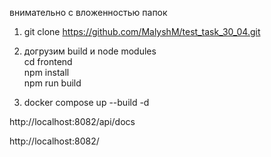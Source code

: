 внимательно с вложенностью папок
1. git clone https://github.com/MalyshM/test_task_30_04.git

2. догрузим build и node modules\
  cd frontend\
  npm install\
  npm run build

3. docker compose up --build -d

http://localhost:8082/api/docs

http://localhost:8082/
